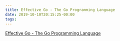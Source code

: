 ```yaml
---
title: Effective Go - The Go Programming Language
date: 2019-10-10T20:15:25-00:00
tags:
---
```


[Effective Go - The Go Programming Language](https://golang.org/doc/effective_go.html#embedding)
